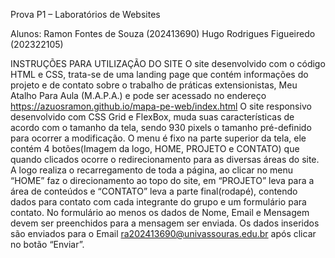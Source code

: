 Prova P1 – Laboratórios de Websites

Alunos: 
Ramon Fontes de Souza (202413690)
Hugo Rodrigues Figueiredo (202322105)

INSTRUÇÕES PARA UTILIZAÇÃO DO SITE
O site desenvolvido com o código HTML e CSS, trata-se de uma landing page que contém informações do projeto e de contato sobre o trabalho de práticas extensionistas, Meu Atalho Para Aula (M.A.P.A.) e pode ser acessado no endereço https://azuosramon.github.io/mapa-pe-web/index.html
O site responsivo desenvolvido com CSS Grid e FlexBox, muda suas características de acordo com o tamanho da tela, sendo 930 pixels o tamanho pré-definido para ocorrer a modificação.
O menu é fixo na parte superior da tela, ele contém 4 botões(Imagem da logo, HOME, PROJETO e CONTATO) que quando clicados ocorre o redirecionamento para as diversas áreas do site. 
A logo realiza o recarregamento de toda a página, ao clicar no menu “HOME” faz o direcionamento ao topo do site, em “PROJETO” leva para a área de conteúdos e “CONTATO” leva a parte final(rodapé), contendo dados para contato com cada integrante do grupo e um formulário para contato. 
No formulário ao menos os dados de Nome, Email e Mensagem devem ser preenchidos para a mensagem ser enviada. Os dados inseridos são enviados para o Email ra202413690@univassouras.edu.br após clicar no botão “Enviar”.
